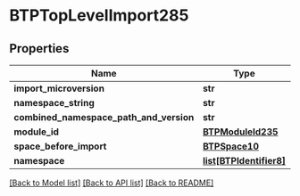 # BTPTopLevelImport285

## Properties
Name | Type | Description | Notes
------------ | ------------- | ------------- | -------------
**import_microversion** | **str** |  | [optional] 
**namespace_string** | **str** |  | [optional] 
**combined_namespace_path_and_version** | **str** |  | [optional] 
**module_id** | [**BTPModuleId235**](BTPModuleId235.md) |  | [optional] 
**space_before_import** | [**BTPSpace10**](BTPSpace10.md) |  | [optional] 
**namespace** | [**list[BTPIdentifier8]**](BTPIdentifier8.md) |  | [optional] 

[[Back to Model list]](../README.md#documentation-for-models) [[Back to API list]](../README.md#documentation-for-api-endpoints) [[Back to README]](../README.md)


